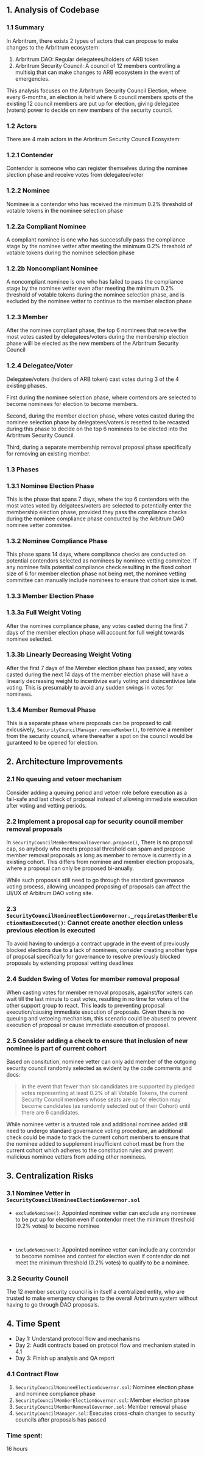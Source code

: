 ## 1. Analysis of Codebase

### 1.1 Summary 
In Arbritrum, there exists 2 types of actors that can propose to make changes to the Arbritrum ecosystem:

1. Arbritrum DAO: Regular delegatees/holders of ARB token
2. Arbritrum Security Council: A council of 12 members controlling a multisig that can make changes to ARB ecosystem in the event of emergencies.

This analysis focuses on the Arbritrum Security Council Election, where every 6-months, an election is held where 6 council members spots of the existing 12 council members are put up for election, giving delegatee (voters) power to decide on new members of the security council.

### 1.2 Actors
There are 4 main actors in the Arbritrum Security Council Ecosystem:

### 1.2.1 Contender
Contendor is someone who can register themselves during the nominee slection phase and receive votes from delegatee/voter

### 1.2.2 Nominee
Nominee is a contendor who has received the minimum 0.2% threshold of votable tokens in the nominee selection phase

### 1.2.2a Compliant Nominee
A compliant nominee is one who has successfully pass the compliance stage by the nominee vetter after meeting the minimum 0.2% threshold of votable tokens during the nominee selection phase

### 1.2.2b Noncompliant Nominee
A noncompliant nominee is one who has failed to pass the compliance stage by the nominee vetter even after meeting the minimum 0.2% threshold of votable tokens during the nominee selection phase, and is excluded by the nominee vetter to continue to the member election phase

### 1.2.3 Member
After the nominee compliant phase, the top 6 nominees that receive the most votes casted by delegatees/voters during the membership election phase wiill be elected as the new members of the Arbritrum Security Council

### 1.2.4 Delegatee/Voter
Delegatee/voters (holders of ARB token) cast votes during 3 of the 4 existing phases.

First during the nominee selection phase, where contendors are selected to become nominees for election to become members. 

Second, during the member election phase, where votes casted during the nominee selection phase by delegatees/voters is resetted to be recasted during this phase to decide on the top 6 nominees to be elected into the Arbritrum Security Council.

Third, during a separate membership removal proposal phase specifically for removing an existing member.


### 1.3 Phases
### 1.3.1 Nominee Election Phase
This is the phase that spans 7 days, where the top 6 contendors with the most votes voted by delgatees/voters are selected to potentially enter the membership election phase, provided they pass the compliance checks during the nominee compliance phase conducted by the Arbitrum DAO nominee vetter commitee.

### 1.3.2 Nominee Compliance Phase
This phase spans 14 days, where compliance checks are conducted on potential contendors selected as nominees by nominee vetting commitee. If any nominee fails potential compliance check resulting in the fixed cohort size of 6 for member election phase not being met, the nominee vetting committee can manually include nominees to ensure that cohort size is met. 

### 1.3.3 Member Election Phase
### 1.3.3a Full Weight Voting
After the nominee compliance phase, any votes casted during the first 7 days of the member election phase will account for full weight towards nominee selected.

### 1.3.3b Linearly Decreasing Weight Voting
After the first 7 days of the Member election phase has passed, any votes casted during the next 14 days of the member election phase will have a linearly decreasing weight to incentivize early voting and disincentivize late voting. This is presumably to avoid any sudden swings in votes for nominees.

### 1.3.4 Member Removal Phase
This is a separate phase where proposals can be proposed to call exlcusively, `SecurityCouncilManager.removeMember()`, to remove a member from the security council, where thereafter a spot on the council would be guranteed to be opened for election.


## 2. Architecture Improvements

### 2.1 No queuing and vetoer mechanism
Consider adding a queuing period and vetoer role before execution as a fail-safe and last check of proposal instead of allowing immediate execution after voting and vetting periods. 

### 2.2 Implement a proposal cap for security council member removal proposals
In `SecurityCouncilMemberRemovalGovernor.propose()`, There is no proposal cap, so anybody who meets proposal threshold can spam and propose member removal proposals as long as member to remove is currently in a existing cohort. This differs from nominee and member election proposals, where a proposal can only be proposed bi-anually.

While such proposals still need to go through the standard governance voting process, allowing uncapped proposing of proposals can affect the UI/UX of Arbitrum DAO voting site.

### 2.3 `SecurityCouncilNomineeElectionGovernor._requireLastMemberElectionHasExecuted()`: Cannot create another election unless previous election is executed
To avoid having to undergo a contract upgrade in the event of previously blocked elections due to a lack of nominees, consider creating another type of proposal specifically for governance to resolve previously blocked proposals by extending proposal vetting deadlines

### 2.4 Sudden Swing of Votes for member removal proposal

When casting votes for member removal proposals, against/for voters can wait till the last minute to cast votes, resulting in no time for voters of the other support group to react. This leads to preventing proposal execution/causing immediate execution of proposals. Given there is no queuing and vetoeing mechanism, this scenario could be abused to prevent execution of proposal or cause immediate execution of proposal.

### 2.5 Consider adding a check to ensure that inclusion of new nominee is part of current cohort
Based on consitution, nominee vetter can only add member of the outgoing security council randomly selected as evident by the code comments and docs:

> In the event that fewer than six candidates are supported by pledged votes representing at least 0.2% of all Votable Tokens, the current Security Council members whose seats are up for election may become candidates (as randomly selected out of their Cohort) until there are 6 candidates.

While nominee vetter is a trusted role and additional nominee added still need to undergo standard governance voting procedure, an additional check could be made to track the current cohort members to ensure that the nominee added to supplement insufficient cohort must be from the current cohort which adheres to the constitution rules and prevent malicious nominee vetters from adding other nominees.


## 3. Centralization Risks
### 3.1 Nominee Vetter in `SecurityCouncilNomineeElectionGovernor.sol`

- `excludeNominee()`: Appointed nominee vetter can exclude any nomineee to be put up for election even if contendor meet the minimum threshold (0.2% votes) to become nominee

<br/>

- `includeNominee()`: Appointed nominee vetter can include any contendor to become nominee and contest for election even if contendor do not meet the minimum threshold (0.2% votes) to qualify to be a nominee.

### 3.2 Security Council
The 12 member security council is in itself a centralized entity, who are trusted to make emergency changes to the overall Arbritrum system without having to go through DAO proposals.


## 4. Time Spent
- Day 1: Understand protocol flow and mechanisms
- Day 2: Audit contracts based on protocol flow and mechanism stated in 4.1
- Day 3: Finish up analysis and QA report

### 4.1 Contract Flow
1. `SecurityCouncilNomineeElectionGovernor.sol`: Nominee election phase and nominee compliance phase
2. `SecurityCouncilMemberElectionGovernor.sol`: Member election phase
3. `SecurityCouncilMemberRemovalGovernor.sol`: Member removal phase
4. `SecurityCouncilManager.sol`: Executes cross-chain changes to security councils after proposals has passed 



### Time spent:
16 hours